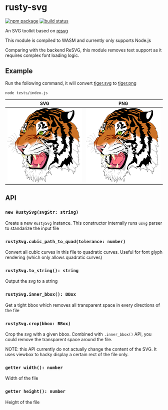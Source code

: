 # rusty-svg

<p>
  <a href="https://npmjs.com/package/rusty-svg"><img src="https://img.shields.io/npm/v/rusty-svg.svg" alt="npm package"></a>
  <a href="https://github.com/zimond/rusty-svg/actions/workflows/ci.yml"><img src="https://github.com/zimond/rusty-svg/actions/workflows/ci.yml/badge.svg?branch=main" alt="build status"></a>
</p>

An SVG toolkit based on [resvg](https://github.com/RazrFalcon/resvg)

This module is compiled to WASM and currently only supports Node.js

Comparing with the backend ReSVG, this module removes text support as it requires complex
font loading logic.

## Example

Run the following command, it will convert [tiger.svg](tests/tiger.svg) to [tiger.png](tests/tiger.png)

```shell
node tests/index.js
```

| SVG                                                     | PNG                                                     |
| ------------------------------------------------------- | ------------------------------------------------------- |
| <img width="360" src="tests/tiger.svg" alt="Tiger.svg"> | <img width="360" src="tests/tiger.png" alt="Tiger.png"> |

## API

### `new RustySvg(svgStr: string)`

Create a new `RustySvg` instance. This constructor internally runs `usvg` parser to standarize the input file

### `rustySvg.cubic_path_to_quad(tolerance: number)`

Convert all cubic curves in this file to quadratic curves. Useful for font glyph rendering (which only allows quadratic curves)

### `rustySvg.to_string(): string`

Output the svg to a string

### `rustySvg.inner_bbox(): BBox`

Get a tight bbox which removes all transparent space in every directions of the file

### `rustySvg.crop(bbox: BBox)`

Crop the svg with a given bbox. Combined with `.inner_bbox()` API, you could remove the transparent space around the file.

NOTE: this API currently do not actually change the content of the SVG. It uses viewbox to hacky display a certain rect of the file only.

### `getter width(): number`

Width of the file

### `getter height(): number`

Height of the file
